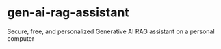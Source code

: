# gen-ai-rag-assistant
Secure, free, and personalized Generative AI RAG assistant on a personal computer

